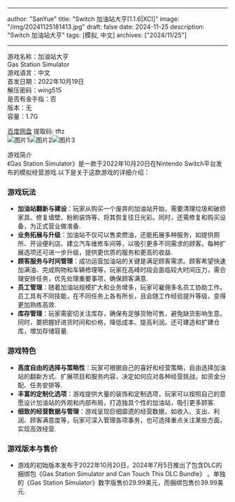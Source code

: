 
---
author: "SanYue"
title: "Switch 加油站大亨[1.1.6|XCI]"
image: "/img/20241125181413.jpg"
draft: false
date: 2024-11-25
description: "Switch 加油站大亨"
tags: [模拟, 中文]
archives: ["2024/11/25"]

---

游戏名称：加油站大亨   
Gas Station Simulator    
游戏语言：中文  
首发日期：2022年10月19日  
解压密码：wing515  
是否有金手指：否  
版本：无   
容量：1.7G

[百度网盘](https://pan.baidu.com/s/1LGaOvrTlRrfplVxR0vVLLQ) 提取码: tftz  
![图片1](/img/d3f6a0.jpg)![图片2](/img/9a0dcd.jpg)![图片3](/img/67b8e8.jpg)  

游戏简介  
《Gas Station Simulator》是一款于2022年10月20日在Nintendo Switch平台发布的模拟经营游戏.以下是关于这款游戏的详细介绍：

### 游戏玩法
- **加油站翻新与建设**：玩家从购买一个废弃的加油站开始，需要清理垃圾和破损家具、修复墙壁、粉刷装饰等，将其恢复往日光彩。同时，还需修复和购买设备，为正式营业做准备.
- **业务拓展与升级**：加油站不仅可以售卖燃油，还能拓展多种服务，如提供厕所、开设便利店、建立汽车维修车间等，以吸引更多不同需求的顾客。每种扩展选项还可进一步升级，提供更优质的服务和更高的收益.
- **顾客服务与时间管理**：成功运营加油站的关键是满足顾客需求。顾客希望快速加满油、完成购物和车辆修理等，玩家在高峰时段会面临较大时间压力，需合理安排任务，优先处理重要事项，确保顾客满意.
- **员工管理**：随着加油站规模扩大和业务增多，玩家可雇佣多名员工协助工作。员工具有不同技能，在不同任务上各有所长，且会随工作经验提升等级，变得更加熟练高效.
- **库存管理**：玩家需密切关注库存，确保有足够货物可售，避免缺货影响生意。同时，要把握好进货时间和价格，降低成本、提高利润。还可建造和扩建仓库，增加存储容量.

### 游戏特色
- **高度自由的选择与策略性**：玩家可根据自己的喜好和经营策略，自由选择加油站的翻新方式、扩展项目和服务内容，决定如何应对各种经营挑战，如资金分配、任务安排等.
- **丰富的定制化选项**：游戏提供大量的装饰和定制选项，玩家可以按照自己的意愿设计加油站的外观和内部布局，打造独具个性的加油站，吸引更多顾客.
- **细致的经营数据与管理**：游戏呈现巨细靡遗的经营数据，如收入、支出、利润、顾客满意度等，玩家可深入管理各项事务，也可选择重点关注某些方面，实现高效经营.

### 游戏版本与售价
- 游戏的初始版本发布于2022年10月20日，2024年7月5日推出了包含DLC的捆绑包《Gas Station Simulator and Can Touch This DLC Bundle》 。单独的《Gas Station Simulator》数字版售价29.99美元，而捆绑包售价39.99美元.
